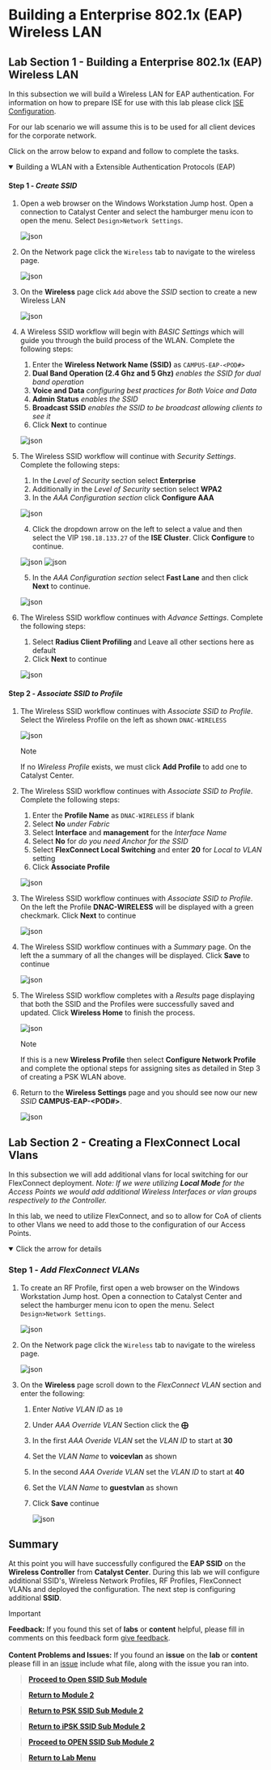 # Building a Enterprise 802.1x (EAP) Wireless LAN

## Lab Section 1 - Building a Enterprise 802.1x (EAP) Wireless LAN

In this subsection we will build a Wireless LAN for EAP authentication. For information on how to prepare ISE for use with this lab please click [ISE Configuration](./iseconfiguration.md).

For our lab scenario we will assume this is to be used for all client devices for the corporate network.

Click on the arrow below to expand and follow to complete the tasks.

<details open>
<summary> Building a WLAN with a Extensible Authentication Protocols (EAP) </summary>

#### Step 1 - ***Create SSID***

1. Open a web browser on the Windows Workstation Jump host. Open a connection to Catalyst Center and select the hamburger menu icon to open the menu. Select `Design>Network Settings`.

   ![json](./images/module2-wlans/dnac-menu-network-settings.png?raw=true "Import JSON")

2. On the Network page click the `Wireless` tab to navigate to the wireless page.

   ![json](./images/module2-wlans/dnac-navigation-wireless-settings.png?raw=true "Import JSON")

3. On the **Wireless** page click `Add` above the *SSID* section to create a new Wireless LAN

   ![json](./images/module2-wlans/dnac-wireless-ssid-eap-begin.png?raw=true "Import JSON")

4. A Wireless SSID workflow will begin with *BASIC Settings* which will guide you through the build process of the WLAN. Complete the following steps:
   1. Enter the **Wireless Network Name (SSID)** as `CAMPUS-EAP-<POD#>`
   2. **Dual Band Operation (2.4 Ghz and 5 Ghz)** *enables the SSID for dual band operation*
   3. **Voice and Data** *configuring best practices for Both Voice and Data*
   4. **Admin Status** *enables the SSID*
   5. **Broadcast SSID** *enables the SSID to be broadcast allowing clients to see it*
   6. Click **Next** to continue

   ![json](./images/module2-wlans/dnac-wireless-ssid-eap-basic.png?raw=true "Import JSON")

5. The Wireless SSID workflow will continue with *Security Settings*. Complete the following steps:
   1. In the *Level of Security* section select **Enterprise**
   2. Additionally in the *Level of Security* section select **WPA2**
   3. In the *AAA Configuration section* click **Configure AAA**

   ![json](./images/module2-wlans/dnac-wireless-ssid-eap-security.png?raw=true "Import JSON")

   4. Click the dropdown arrow on the left to select a value and then select the VIP `198.18.133.27` of the **ISE Cluster**. Click **Configure** to continue.

   ![json](./images/module2-wlans/dnac-wireless-ssid-eap-aaa-config.png?raw=true "Import JSON")
   ![json](./images/module2-wlans/dnac-wireless-ssid-eap-security-configured.png?raw=true "Import JSON")

   5. In the *AAA Configuration section* select **Fast Lane** and then click **Next** to continue.

   ![json](./images/module2-wlans/dnac-wireless-ssid-eap-security-complete.png?raw=true "Import JSON")

6. The Wireless SSID workflow continues with *Advance Settings*. Complete the following steps:
   1. Select **Radius Client Profiling** and Leave all other sections here as default 
   2. Click **Next** to continue

   ![json](./images/module2-wlans/dnac-wireless-ssid-eap-advance.png?raw=true "Import JSON")

#### Step 2 - ***Associate SSID to Profile***

1. The Wireless SSID workflow continues with *Associate SSID to Profile*. Select the Wireless Profile on the left as shown `DNAC-WIRELESS`

   ![json](./images/module2-wlans/dnac-wireless-ssid-eap-profile-begin.png?raw=true "Import JSON")

   > [!NOTE] 
   > If no *Wireless Profile* exists, we must click **Add Profile** to add one to Catalyst Center.

2. The Wireless SSID workflow continues with *Associate SSID to Profile*. Complete the following steps:
   1. Enter the **Profile Name** as `DNAC-WIRELESS` if blank
   2. Select **No** *under Fabric*
   3. Select **Interface** and **management** for the *Interface Name*
   4. Select **No** for *do you need Anchor for the SSID*
   5. Select **FlexConnect Local Switching** and enter **20** for *Local to VLAN* setting
   6. Click **Associate Profile**

   ![json](./images/module2-wlans/dnac-wireless-ssid-eap-profile-campus-eap-1.png?raw=true "Import JSON")

3. The Wireless SSID workflow continues with *Associate SSID to Profile*. On the left the Profile **DNAC-WIRELESS** will be displayed with a green checkmark. Click **Next** to continue

   ![json](./images/module2-wlans/dnac-wireless-ssid-eap-profile-campus-eap-2.png?raw=true "Import JSON")

4. The Wireless SSID workflow continues with a *Summary* page. On the left the a summary of all the changes will be displayed. Click **Save** to continue

   ![json](./images/module2-wlans/dnac-wireless-ssid-eap-profile-campus-eap-summary.png?raw=true "Import JSON")

5. The Wireless SSID workflow completes with a *Results* page displaying that both the SSID and the Profiles were successfully saved and updated. Click **Wireless Home** to finish the process.

   ![json](./images/module2-wlans/dnac-wireless-ssid-eap-profile-campus-eap-results.png?raw=true "Import JSON")

   > [!NOTE] 
   > If this is a new **Wireless Profile** then select **Configure Network Profile** and complete the optional steps for assigning sites as detailed in Step 3 of creating a PSK WLAN above.

6. Return to the **Wireless Settings** page and you should see now our new *SSID* **CAMPUS-EAP-<POD#>**.

   ![json](./images/module2-wlans/dnac-wireless-ssid-eap-results.png?raw=true "Import JSON")

</details>

## Lab Section 2 - Creating a FlexConnect Local Vlans

In this subsection we will add additional vlans for local switching for our FlexConnect deployment. *Note: If we were utilizing* ***Local Mode*** *for the Access Points we would add additional Wireless Interfaces or vlan groups respectively to the Controller.* 

In this lab, we need to utilize FlexConnect, and so to allow for CoA of clients to other Vlans we need to add those to the configuration of our Access Points. 

<details open>
<summary> Click the arrow for details</summary>

### Step 1 - ***Add FlexConnect VLANs***

1. To create an RF Profile, first open a web browser on the Windows Workstation Jump host. Open a connection to Catalyst Center and select the hamburger menu icon to open the menu. Select `Design>Network Settings`.

   ![json](./images/module2-wlans/dnac-menu-network-settings.png?raw=true "Import JSON")

2. On the Network page click the `Wireless` tab to navigate to the wireless page.

   ![json](./images/module2-wlans/dnac-navigation-wireless-settings.png?raw=true "Import JSON")

3. On the **Wireless** page scroll down to the *FlexConnect VLAN* section and enter the following:
   1. Enter *Native VLAN ID* as `10`
   2. Under *AAA Override VLAN* Section click the **⨁**
   3. In the first *AAA Overide VLAN* set the *VLAN ID* to start at **30**
   4. Set the *VLAN Name* to **voicevlan** as shown
   5. In the second *AAA Overide VLAN* set the *VLAN ID* to start at **40**
   6. Set the *VLAN Name* to **guestvlan** as shown
   7. Click **Save** continue

      ![json](./images/module2-wlans/dnac-wireless-flexconnect-vlan.png?raw=true "Import JSON")

</details>

## Summary

At this point you will have successfully configured the **EAP SSID** on the **Wireless Controller** from **Catalyst Center**. During this lab we will configure additional SSID's, Wireless Network Profiles, RF Profiles, FlexConnect VLANs and deployed the configuration. The next step is configuring additional **SSID**.

> [!IMPORTANT]
> **Feedback:** If you found this set of **labs** or **content** helpful, please fill in comments on this feedback form [give feedback](https://github.com/kebaldwi/DNAC-TEMPLATES/discussions/new?category=feedback-and-ideas).</br></br>
**Content Problems and Issues:** If you found an **issue** on the **lab** or **content** please fill in an [issue](https://github.com/kebaldwi/DNAC-TEMPLATES/issues/new) include what file, along with the issue you ran into. 

> [**Proceed to Open SSID Sub Module**](./module2d-open.md)

> [**Return to Module 2**](./module2-wlans.md)

> [**Return to PSK SSID Sub Module 2**](./module2a-psk.md)

> [**Return to iPSK SSID Sub Module 2**](./module2b-ipsk.md)

> [**Proceed to OPEN SSID Sub Module 2**](./module2d-open.md)

> [**Return to Lab Menu**](./README.md)